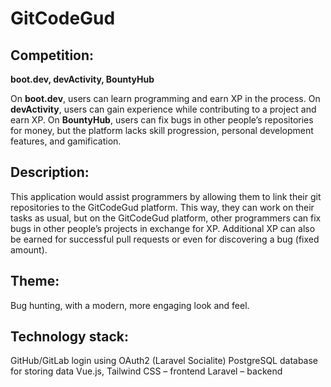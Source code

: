 # GitCodeGud
## Competition: 
**boot.dev, devActivity, BountyHub**

On **boot.dev**, users can learn programming and earn XP in the process.
On **devActivity**, users can gain experience while contributing to a project and earn XP.
On **BountyHub**, users can fix bugs in other people’s repositories for money, but the platform lacks skill progression, personal development features, and gamification.

## Description: 
This application would assist programmers by allowing them to link their git repositories to the GitCodeGud platform. This way, they can work on their tasks as usual, but on the GitCodeGud platform, other programmers can fix bugs in other people’s projects in exchange for XP. Additional XP can also be earned for successful pull requests or even for discovering a bug (fixed amount).

## Theme:
 Bug hunting, with a modern, more engaging look and feel.

## Technology stack:
GitHub/GitLab login using OAuth2 (Laravel Socialite)
PostgreSQL database for storing data
Vue.js, Tailwind CSS – frontend
Laravel – backend
